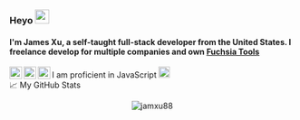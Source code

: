 ### Heyo <img src="https://media.giphy.com/media/hvRJCLFzcasrR4ia7z/giphy.gif" width="25px">
#### I'm James Xu, a self-taught full-stack developer from the United States. I freelance develop for multiple companies and own [Fuchsia Tools](https://fuchsia.tools/) <br>
I am proficient in JavaScript <img src="https://upload.wikimedia.org/wikipedia/commons/thumb/9/99/Unofficial_JavaScript_logo_2.svg/480px-Unofficial_JavaScript_logo_2.svg.png" alt="jamxu88" height="20" />
<a href="https://twitter.com/jamxu_">
  <img align="left" alt="James Xu | Twitter" width="22px" src="https://raw.githubusercontent.com/peterthehan/peterthehan/master/assets/twitter.svg" />
</a>
<a href="https://www.linkedin.com/in/james-xu-6a51531b9/">
  <img align="left" alt="James's Linkedin" width="22px" src="https://raw.githubusercontent.com/peterthehan/peterthehan/master/assets/linkedin.svg" />
</a>
<a href="https://open.spotify.com/user/e90fe4zsndbm6xoe2t7t8kogf?si=WaLKpwvWTle0btle2qPb6g">
  <img align="left" alt="Abhishek's Spotify" width="22px" src="https://raw.githubusercontent.com/peterthehan/peterthehan/master/assets/spotify.svg" />
</a>
<br>
📈 My GitHub Stats

<p align="center"> <img src="https://github-readme-stats.vercel.app/api?username=jamxu88&show_icons=true&theme=gotham" alt="jamxu88" />
<!--
**jamxu88/jamxu88** is a ✨ _special_ ✨ repository because its `README.md` (this file) appears on your GitHub profile.

Here are some ideas to get you started:

- 🔭 I’m currently working on ...
- 🌱 I’m currently learning ...
- 👯 I’m looking to collaborate on ...
- 🤔 I’m looking for help with ...
- 💬 Ask me about ...
- 📫 How to reach me: ...
- 😄 Pronouns: ...
- ⚡ Fun fact: ...
-->
